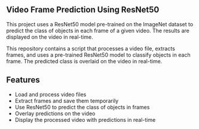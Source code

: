 ## Video Frame Prediction Using ResNet50

This project uses a ResNet50 model pre-trained on the ImageNet dataset to predict the class of objects in each frame of a given video. The results are displayed on the video in real-time.

This repository contains a script that processes a video file, extracts frames, and uses a pre-trained ResNet50 model to classify objects in each frame. The predicted class is overlaid on the video in real-time.

## Features
- Load and process video files
- Extract frames and save them temporarily
- Use ResNet50 to predict the class of objects in frames
- Overlay predictions on the video
- Display the processed video with predictions in real-time

